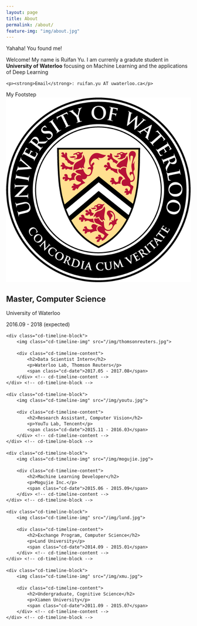```yaml
---
layout: page
title: About
permalink: /about/
feature-img: "img/about.jpg"
---
```

<link rel="stylesheet" href="/css/timeline.css"> <!-- Resource style -->
<script src="/js/modernizr.js"></script> <!-- Modernizr -->

<div class="section">Yahaha! You found me!</div>

<div id="personal">
    <p id="intro">Welcome! My name is Ruifan Yu. I am currenly a gradute student in <strong>University of Waterloo</strong> focusing on Machine Learning and the applications of Deep Learning</p>

    <p><strong>Email</strong>: ruifan.yu AT uwaterloo.ca</p>
</div>


<div class="section">My Footstep</div>
<section id="cd-timeline" class="cd-container">
    <div class="cd-timeline-block">
        <img class="cd-timeline-img" src="/img/uwaterloo.jpg">
        <div class="cd-timeline-content">
            <h2>Master, Computer Science</h2>
            <p>University of Waterloo</p>
            <span class="cd-date">2016.09 - 2018 (expected)</span>
        </div> <!-- cd-timeline-content -->
    </div> <!-- cd-timeline-block -->

    <div class="cd-timeline-block">
        <img class="cd-timeline-img" src="/img/thomsonreuters.jpg">

        <div class="cd-timeline-content">
            <h2>Data Scientist Intern</h2>
            <p>Waterloo Lab, Thomson Reuters</p>
            <span class="cd-date">2017.05 - 2017.08</span>
        </div> <!-- cd-timeline-content -->
    </div> <!-- cd-timeline-block -->

    <div class="cd-timeline-block">
        <img class="cd-timeline-img" src="/img/youtu.jpg">

        <div class="cd-timeline-content">
            <h2>Research Assistant, Computer Vision</h2>
            <p>YouTu Lab, Tencent</p>
            <span class="cd-date">2015.11 - 2016.03</span>
        </div> <!-- cd-timeline-content -->
    </div> <!-- cd-timeline-block -->

    <div class="cd-timeline-block">
        <img class="cd-timeline-img" src="/img/mogujie.jpg">

        <div class="cd-timeline-content">
            <h2>Machine Learning Developer</h2>
            <p>Mogujie Inc.</p>
            <span class="cd-date">2015.06 - 2015.09</span>
        </div> <!-- cd-timeline-content -->
    </div> <!-- cd-timeline-block -->

    <div class="cd-timeline-block">
        <img class="cd-timeline-img" src="/img/lund.jpg">

        <div class="cd-timeline-content">
            <h2>Exchange Program, Computer Science</h2>
            <p>Lund University</p>
            <span class="cd-date">2014.09 - 2015.01</span>
        </div> <!-- cd-timeline-content -->
    </div> <!-- cd-timeline-block -->

    <div class="cd-timeline-block">
        <img class="cd-timeline-img" src="/img/xmu.jpg">

        <div class="cd-timeline-content">
            <h2>Undergraduate, Cognitive Science</h2>
            <p>Xiamen University</p>
            <span class="cd-date">2011.09 - 2015.07</span>
        </div> <!-- cd-timeline-content -->
    </div> <!-- cd-timeline-block -->
</section> <!-- cd-timeline -->

<script src="https://ajax.googleapis.com/ajax/libs/jquery/1.11.0/jquery.min.js"></script>
<script src="/js/timeline_main.js"></script> 
